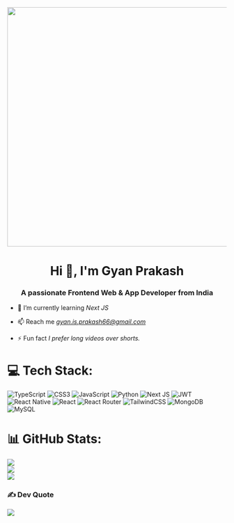 <img src="https://aniyuki.com/wp-content/uploads/2022/08/aniyuki-hello-15.gif" width="1000" height="550">


<h1 align="center">Hi 👋, I'm Gyan Prakash
<h3 align="center">A passionate Frontend Web & App Developer from India</h3>

- 🌱 I’m currently learning *Next JS*

- 📫 Reach me *gyan.is.prakash66@gmail.com*

- ⚡ Fun fact *I prefer long videos over shorts.*





# 💻 Tech Stack:
![TypeScript](https://img.shields.io/badge/typescript-%23007ACC.svg?style=for-the-badge&logo=typescript&logoColor=white)  ![CSS3](https://img.shields.io/badge/css3-%231572B6.svg?style=for-the-badge&logo=css3&logoColor=white) ![JavaScript](https://img.shields.io/badge/javascript-%23323330.svg?style=for-the-badge&logo=javascript&logoColor=%23F7DF1E) ![Python](https://img.shields.io/badge/python-3670A0?style=for-the-badge&logo=python&logoColor=ffdd54) ![Next JS](https://img.shields.io/badge/Next-black?style=for-the-badge&logo=next.js&logoColor=white)  ![JWT](https://img.shields.io/badge/JWT-black?style=for-the-badge&logo=JSON%20web%20tokens) ![React Native](https://img.shields.io/badge/react_native-%2320232a.svg?style=for-the-badge&logo=react&logoColor=%2361DAFB) ![React](https://img.shields.io/badge/react-%2320232a.svg?style=for-the-badge&logo=react&logoColor=%2361DAFB)  ![React Router](https://img.shields.io/badge/React_Router-CA4245?style=for-the-badge&logo=react-router&logoColor=white) ![TailwindCSS](https://img.shields.io/badge/tailwindcss-%2338B2AC.svg?style=for-the-badge&logo=tailwind-css&logoColor=white)  ![MongoDB](https://img.shields.io/badge/MongoDB-%234ea94b.svg?style=for-the-badge&logo=mongodb&logoColor=white) ![MySQL](https://img.shields.io/badge/mysql-%2300f.svg?style=for-the-badge&logo=mysql&logoColor=white) 	
# 📊 GitHub Stats:
![](https://github-readme-stats.vercel.app/api?username=GyanPrakashK&theme=dark&hide_border=true&include_all_commits=true&count_private=false)<br/>
![](https://github-readme-streak-stats.herokuapp.com/?user=GyanPrakashK&theme=dark&hide_border=true)<br/>
![](https://github-readme-stats.vercel.app/api/top-langs/?username=GyanPrakashK&theme=dark&hide_border=true&include_all_commits=true&count_private=false&layout=compact)

### ✍ Dev Quote
![](https://quotes-github-readme.vercel.app/api?type=horizontal&theme=radical)




  

  
